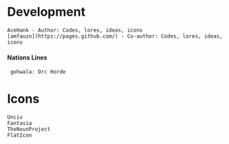 # Development

    AceHank - Author: Codes, lores, ideas, icons
    [amfauzn](https://pages.github.com/) - Co-author: Codes, lores, ideas, icons

#### Nations Lines
     gohwala: Orc Horde

# Icons

    Unciv
    Fantasia
    TheNounProject
    FlatIcon
